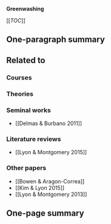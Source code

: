 **Greenwashing**

[[_TOC_]]

## One-paragraph summary

## Related to

### Courses

### Theories

### Seminal works
* [[Delmas & Burbano 2011]]

### Literature reviews
* [[Lyon & Montgomery 2015]]

### Other papers
* [[Bowen & Aragon-Correa]]
* [[Kim & Lyon 2015]]
* [[Lyon & Montgomery 2013]]

## One-page summary